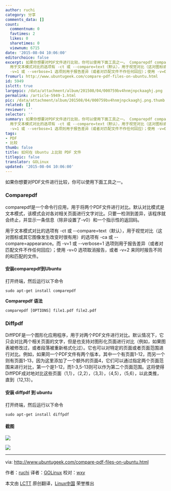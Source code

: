 ```yaml
---
author: ruchi
category: 分享
comments_data: []
count:
  commentnum: 0
  favtimes: 2
  likes: 0
  sharetimes: 0
  viewnum: 6715
date: '2015-08-04 10:06:00'
editorchoice: false
excerpt: 如果你想要对PDF文件进行比较，你可以使用下面工具之一。 Comparepdf comparepdf是一个命令行应用，用于将两个PDF文件进行对比。默认对比模式是文本模式，该模式会对各对相关页面进行文字对比。只要一检测到差异，该程序就会终止，并显示一条信息（除非设置了-v0）和一个指示性的返回码。
  用于文本模式对比的选项有 -ct 或 --compare=text（默认），用于视觉对比（这对图标或其它图像发生改变时很有用）的选项有 -ca 或 --compare=appearance。而
  -v=1 或 --verbose=1 选项则用于报告差异（或者对匹配文件不作任何回应）；使用 -v=0 选项
fromurl: http://www.ubuntugeek.com/compare-pdf-files-on-ubuntu.html
id: 5949
islctt: true
largepic: /data/attachment/album/201508/04/000759bv4hnmjnpckaaghj.png
permalink: /article-5949-1.html
pic: /data/attachment/album/201508/04/000759bv4hnmjnpckaaghj.png.thumb.jpg
related: []
reviewer: ''
selector: ''
summary: 如果你想要对PDF文件进行比较，你可以使用下面工具之一。 Comparepdf comparepdf是一个命令行应用，用于将两个PDF文件进行对比。默认对比模式是文本模式，该模式会对各对相关页面进行文字对比。只要一检测到差异，该程序就会终止，并显示一条信息（除非设置了-v0）和一个指示性的返回码。
  用于文本模式对比的选项有 -ct 或 --compare=text（默认），用于视觉对比（这对图标或其它图像发生改变时很有用）的选项有 -ca 或 --compare=appearance。而
  -v=1 或 --verbose=1 选项则用于报告差异（或者对匹配文件不作任何回应）；使用 -v=0 选项
tags:
- PDF
- 比较
thumb: false
title: 如何在 Ubuntu 上比较 PDF 文件
titlepic: false
translator: GOLinux
updated: '2015-08-04 10:06:00'
---
```


如果你想要对PDF文件进行比较，你可以使用下面工具之一。


### Comparepdf


comparepdf是一个命令行应用，用于将两个PDF文件进行对比。默认对比模式是文本模式，该模式会对各对相关页面进行文字对比。只要一检测到差异，该程序就会终止，并显示一条信息（除非设置了-v0）和一个指示性的返回码。


用于文本模式对比的选项有 -ct 或 --compare=text（默认），用于视觉对比（这对图标或其它图像发生改变时很有用）的选项有 -ca 或 --compare=appearance。而 -v=1 或 --verbose=1 选项则用于报告差异（或者对匹配文件不作任何回应）；使用 -v=0 选项取消报告，或者 -v=2 来同时报告不同的和匹配的文件。


#### 安装comparepdf到Ubuntu


打开终端，然后运行以下命令



```
sudo apt-get install comparepdf

```

**Comparepdf 语法**



```
comparepdf [OPTIONS] file1.pdf file2.pdf

```

### Diffpdf


DiffPDF是一个图形化应用程序，用于对两个PDF文件进行对比。默认情况下，它只会对比两个相关页面的文字，但是也支持对图形化页面进行对比（例如，如果图表被修改过，或者段落被重新格式化过）。它也可以对特定的页面或者页面范围进行对比。例如，如果同一个PDF文件有两个版本，其中一个有页面1-12，而另一个则有页面1-13，因为这里添加了一个额外的页面4，它们可以通过指定两个页面范围来进行对比，第一个是1-12，而1-3,5-13则可以作为第二个页面范围。这将使得DiffPDF成对地对比这些页面（1,1），（2,2），（3,3），（4,5），（5,6），以此类推，直到（12,13）。


#### 安装 diffpdf 到 ubuntu


打开终端，然后运行以下命令



```
sudo apt-get install diffpdf

```

#### 截图


![](/data/attachment/album/201508/04/000759bv4hnmjnpckaaghj.png)


![](/data/attachment/album/201508/04/000759r38frrk3wqqbk844.png)




---


via: <http://www.ubuntugeek.com/compare-pdf-files-on-ubuntu.html>


作者：[ruchi](http://www.ubuntugeek.com/author/ubuntufix) 译者：[GOLinux](https://github.com/GOLinux) 校对：[wxy](https://github.com/wxy)


本文由 [LCTT](https://github.com/LCTT/TranslateProject) 原创翻译，[Linux中国](https://linux.cn/) 荣誉推出